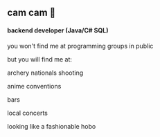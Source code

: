 ## cam cam 😤
#### backend developer (Java/C# SQL)


you won't find me at programming groups in public

but you will find me at:

archery nationals shooting  

anime conventions

bars

local concerts

looking like a fashionable hobo



<!--
**cjhetzle/cjhetzle** is a ✨ _special_ ✨ repository because its `README.md` (this file) appears on your GitHub profile.

Here are some ideas to get you started:

- 🔭 I’m currently working on ...
- 🌱 I’m currently learning ...
- 👯 I’m looking to collaborate on ...
- 🤔 I’m looking for help with ...
- 💬 Ask me about ...
- 📫 How to reach me: ...
- 😄 Pronouns: ...
- ⚡ Fun fact: ...
-->
